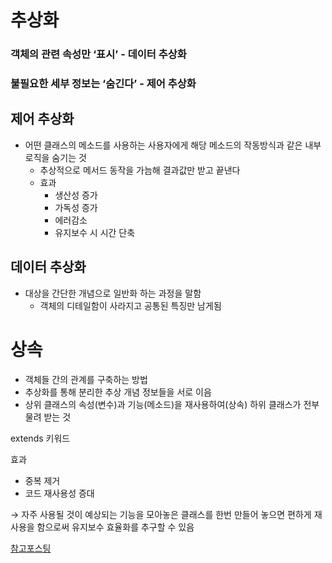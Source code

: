 # 추상화

### 객체의 관련 속성만 ‘표시’ - 데이터 추상화

### 불필요한 세부 정보는 ‘숨긴다’ - 제어 추상화

## 제어 추상화

- 어떤 클래스의 메소드를 사용하는 사용자에게 해당 메소드의 작동방식과 같은 내부로직을 숨기는 것
  - 추상적으로 메서드 동작을 가늠해 결과값만 받고 끝낸다
  - 효과
    - 생산성 증가
    - 가독성 증가
    - 에러감소
    - 유지보수 시 시간 단축

## 데이터 추상화

- 대상을 간단한 개념으로 일반화 하는 과정을 말함
  - 객체의 디테일함이 사라지고 공통된 특징만 남게됨

# 상속

- 객체들 간의 관계를 구축하는 방법
- 추상화를 통해 분리한 추상 개념 정보들을 서로 이음
- 상위 클래스의 속성(변수)과 기능(메소드)을 재사용하여(상속) 하위 클래스가 전부 물려 받는 것

extends 키워드

효과

- 중복 제거
- 코드 재사용성 증대

→ 자주 사용될 것이 예상되는 기능을 모아놓은 클래스를 한번 만들어 놓으면 편하게 재사용을 함으로써 유지보수 효율화를 추구할 수 있음

[참고포스팅](https://inpa.tistory.com/entry/OOP-객체-지향-프로그래밍-개념과-추상화-설계의-이해)
